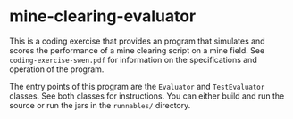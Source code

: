 # mine-clearing-evaluator
This is a coding exercise that provides an program that simulates and scores the performance of a mine clearing script on a mine field. See `coding-exercise-swen.pdf` for information on the specifications and operation of the program.

The entry points of this program are the `Evaluator` and `TestEvaluator` classes. See both classes for instructions. You can either build and run the source or run the jars in the `runnables/` directory.
